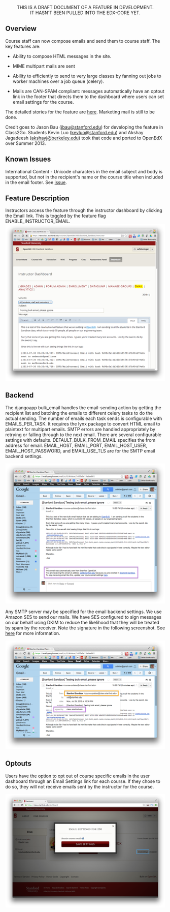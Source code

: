 <p align=center>
THIS IS A DRAFT DOCUMENT OF A FEATURE IN DEVELOPMENT.<br>
IT HASN'T BEEN PULLED INTO THE EDX-CORE YET.
</p>


## Overview

Course staff can now compose emails and send them to course staff.  The
key features are:

* Ability to compose HTML messages in the site.
 
* MIME multipart mails are sent
 
* Ability to efficiently to send to very large classes by fanning out
  jobs to worker machines over a job queue (celery).

* Mails are CAN-SPAM compliant: messages automatically have an optout link in the footer that directs them to the dashboard where users can set email settings for the course.

The detailed stories for the feature are [here](https://docs.google.com/document/d/1s1Jq1SId-aeDV1XlW3Qoq9L9R0-UTkrO6XLqiTa0nRU/edit). Marketing mail is still to be done.

Credit goes to Jason Bau (<jbau@stanford.edu>) for developing the
feature in Class2Go.  Students Kevin Luo (<kevluo@stanford.edu>) and Akshay
Jagadeesh (<akshayj@berkeley.edu>) took that code and ported to OpenEdX over Summer
2013.

## Known Issues

International Content - Unicode characters in the email subject and body is supported, but not in the recipient's name or the course title when included in the email footer. See [issue](https://github.com/Stanford-Online/edx-platform/issues/3).

## Feature Description

Instructors access the feature through the instructor dashboard by clicking the Email link.
This is toggled by the feature flag ENABLE_INSTRUCTOR_EMAIL.
![Creating an email](image/bulkemail-editor.png)

## Backend

The djangoapp bulk_email handles the email-sending action by getting the recipient
list and batching the emails to different celery tasks to do the actual sending. The
number of emails each task sends is configurable with EMAILS_PER_TASK. It requires
the lynx package to convert HTML email to plaintext for multipart emails. SMTP errors
are handled appropriately by retrying or falling through to the next email. There are
several configurable settings with defaults. DEFAULT_BULK_FROM_EMAIL specifies the
from address for email. EMAIL_HOST, EMAIL_PORT, EMAIL_HOST_USER, EMAIL_HOST_PASSWORD,
and EMAIL_USE_TLS are for the SMTP email backend settings.

![Resulting message](image/bulkemail-footer.png)

Any SMTP server may be specified for the email backend settings.
We use Amazon SES to send our mails.  We have SES configured to sign
messages on our behalf using DKIM to reduce the likelihood that they
will be treated by spam by the receiver.  Note the signature in the
following screenshot. See [here](http://docs.aws.amazon.com/ses/latest/DeveloperGuide/dkim.html) for more
information.

![Message signing](image/bulkemail-dkim.png)

## Optouts

Users have the option to opt out of course specific emails in the user dashboard through an Email Settings link for each course. If they chose to do so, they will not receive emails sent by the instructor for the course.

![Optout UI](image/bulkemail-optout.png)
